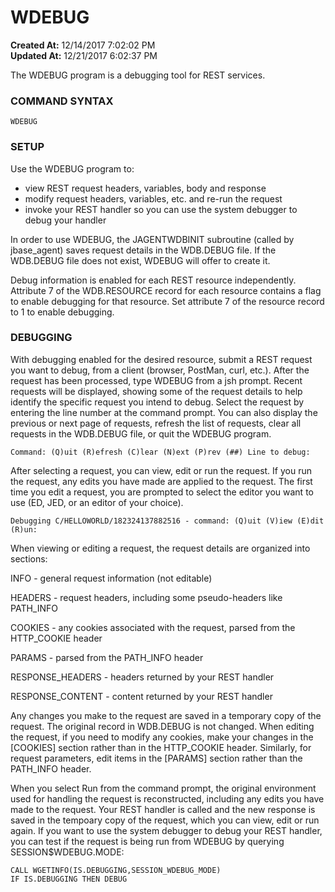 # WDEBUG

**Created At:** 12/14/2017 7:02:02 PM  
**Updated At:** 12/21/2017 6:02:37 PM  


The WDEBUG program is a debugging tool for REST services.

### **COMMAND SYNTAX**

```
WDEBUG
```

### **SETUP**

Use the WDEBUG program to:

- view REST request headers, variables, body and response
- modify request headers, variables, etc. and re-run the request
- invoke your REST handler so you can use the system debugger to debug your handler


In order to use WDEBUG, the JAGENTWDBINIT subroutine (called by jbase\_agent) saves request details in the WDB.DEBUG file. If the WDB.DEBUG file does not exist, WDEBUG will offer to create it.

Debug information is enabled for each REST resource independently. Attribute 7 of the WDB.RESOURCE record for each resource contains a flag to enable debugging for that resource. Set attribute 7 of the resource record to 1 to enable debugging.

### **DEBUGGING**

With debugging enabled for the desired resource, submit a REST request you want to debug, from a client (browser, PostMan, curl, etc.). After the request has been processed, type WDEBUG from a jsh prompt. Recent requests will be displayed, showing some of the request details to help identify the specific request you intend to debug. Select the request by entering the line number at the command prompt. You can also display the previous or next page of requests, refresh the list of requests, clear all requests in the WDB.DEBUG file, or quit the WDEBUG program.

```
Command: (Q)uit (R)efresh (C)lear (N)ext (P)rev (##) Line to debug:
```

After selecting a request, you can view, edit or run the request. If you run the request, any edits you have made are applied to the request. The first time you edit a request, you are prompted to select the editor you want to use (ED, JED, or an editor of your choice).

```
Debugging C/HELLOWORLD/182324137882516 - command: (Q)uit (V)iew (E)dit (R)un:
```

When viewing or editing a request, the request details are organized into sections:

INFO - general request information (not editable)

HEADERS - request headers, including some pseudo-headers like PATH\_INFO

COOKIES - any cookies associated with the request, parsed from the HTTP\_COOKIE header

PARAMS - parsed from the PATH\_INFO header

RESPONSE\_HEADERS - headers returned by your REST handler

RESPONSE\_CONTENT - content returned by your REST handler

Any changes you make to the request are saved in a temporary copy of the request. The original record in WDB.DEBUG is not changed. When editing the request, if you need to modify any cookies, make your changes in the [COOKIES] section rather than in the HTTP\_COOKIE header. Similarly, for request parameters, edit items in the [PARAMS] section rather than the PATH\_INFO header.

When you select Run from the command prompt, the original environment used for handling the request is reconstructed, including any edits you have made to the request. Your REST handler is called and the new response is saved in the tempoary copy of the request, which you can view, edit or run again. If you want to use the system debugger to debug your REST handler, you can test if the request is being run from WDEBUG by querying SESSION$WDEBUG.MODE:

```
CALL WGETINFO(IS.DEBUGGING,SESSION_WDEBUG_MODE)
IF IS.DEBUGGING THEN DEBUG
```


